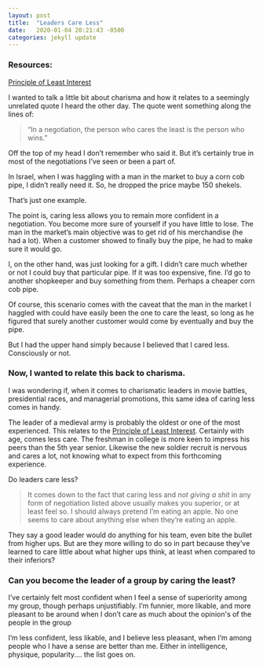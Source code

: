 ```yaml
---
layout: post
title:  "Leaders Care Less"
date:   2020-01-04 20:21:43 -0500
categories: jekyll update
---
```


### Resources: 
[Principle of Least Interest](https://en.wikipedia.org/wiki/Principle_of_least_interest)

I wanted to talk a little bit about charisma and how it relates to a seemingly unrelated quote I heard the other day. The quote went something along the lines of: 

>“In a negotiation, the person who cares the least is the person who wins.”

Off the top of my head I don’t remember who said it. But it’s certainly true in most of the negotiations I’ve seen or been a part of. 

In Israel, when I was haggling with a man in the market to buy a corn cob pipe, I didn’t really need it. So, he dropped the price maybe 150 shekels. 

That’s just one example. 

The point is, caring less allows you to remain more confident in a negotiation. You become more sure of yourself if you have little to lose. The man in the market’s main objective was to get rid of his merchandise (he had a lot). When a customer showed to finally buy the pipe, he had to make sure it would go. 

I, on the other hand, was just looking for a gift. I didn’t care much whether or not I could buy that particular pipe. If it was too expensive, fine. I’d go to another shopkeeper and buy something from them. Perhaps a cheaper corn cob pipe. 

Of course, this scenario comes with the caveat that the man in the market I haggled with could have easily been the one to care the least, so long as he figured that surely another customer would come by eventually and buy the pipe. 

But I had the upper hand simply because I believed that I cared less. Consciously or not. 

### Now, I wanted to relate this back to charisma. 

I was wondering if, when it comes to charismatic leaders in movie battles, presidential races, and managerial promotions,  this same idea of caring less comes in handy. 

The leader of a medieval army is probably the oldest or one of the most experienced. This relates to the [Principle of Least Interest](https://en.wikipedia.org/wiki/Principle_of_least_interest). Certainly with age, comes less care. The freshman in college is more keen to impress his peers than the 5th year senior. Likewise the new soldier recruit is nervous and cares a lot, not knowing what to expect from this forthcoming experience.

Do leaders care less?

>It comes down to the fact that caring less and *not giving a shit* in any form of negotiation listed above usually makes you superior, or at least feel so. I should always pretend I’m eating an apple. No one seems to care about anything else when they’re eating an apple.

They say a good leader would do anything for his team, even bite the bullet from higher ups. But are they more willing to do so in part because they’ve learned to care little about what higher ups think, at least when compared to their inferiors?

### Can you become the leader of a group by caring the least?

I’ve certainly felt most confident when I feel a sense of superiority among my group, though perhaps unjustifiably. I’m funnier, more likable, and more pleasant to be around when I don’t care as much about the opinion's of the people in the group

I’m less confident, less likable, and I believe less pleasant, when I’m among people who I have a sense are better than me. Either in intelligence, physique, popularity.... the list goes on. 